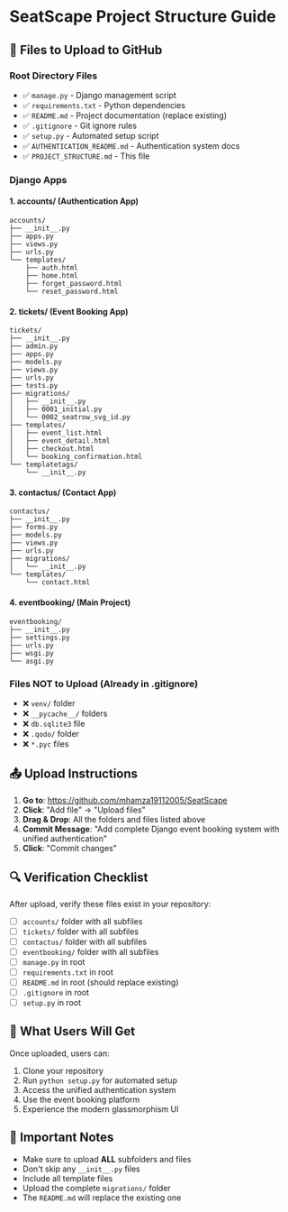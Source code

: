 # SeatScape Project Structure Guide

## 📁 **Files to Upload to GitHub**

### **Root Directory Files**
- ✅ `manage.py` - Django management script
- ✅ `requirements.txt` - Python dependencies
- ✅ `README.md` - Project documentation (replace existing)
- ✅ `.gitignore` - Git ignore rules
- ✅ `setup.py` - Automated setup script
- ✅ `AUTHENTICATION_README.md` - Authentication system docs
- ✅ `PROJECT_STRUCTURE.md` - This file

### **Django Apps**

#### **1. accounts/ (Authentication App)**
```
accounts/
├── __init__.py
├── apps.py
├── views.py
├── urls.py
└── templates/
    ├── auth.html
    ├── home.html
    ├── forget_password.html
    └── reset_password.html
```

#### **2. tickets/ (Event Booking App)**
```
tickets/
├── __init__.py
├── admin.py
├── apps.py
├── models.py
├── views.py
├── urls.py
├── tests.py
├── migrations/
│   ├── __init__.py
│   ├── 0001_initial.py
│   └── 0002_seatrow_svg_id.py
├── templates/
│   ├── event_list.html
│   ├── event_detail.html
│   ├── checkout.html
│   └── booking_confirmation.html
└── templatetags/
    └── __init__.py
```

#### **3. contactus/ (Contact App)**
```
contactus/
├── __init__.py
├── forms.py
├── models.py
├── views.py
├── urls.py
├── migrations/
│   └── __init__.py
└── templates/
    └── contact.html
```

#### **4. eventbooking/ (Main Project)**
```
eventbooking/
├── __init__.py
├── settings.py
├── urls.py
├── wsgi.py
└── asgi.py
```

### **Files NOT to Upload (Already in .gitignore)**
- ❌ `venv/` folder
- ❌ `__pycache__/` folders
- ❌ `db.sqlite3` file
- ❌ `.qodo/` folder
- ❌ `*.pyc` files

## 📤 **Upload Instructions**

1. **Go to**: https://github.com/mhamza19112005/SeatScape
2. **Click**: "Add file" → "Upload files"
3. **Drag & Drop**: All the folders and files listed above
4. **Commit Message**: "Add complete Django event booking system with unified authentication"
5. **Click**: "Commit changes"

## 🔍 **Verification Checklist**

After upload, verify these files exist in your repository:
- [ ] `accounts/` folder with all subfiles
- [ ] `tickets/` folder with all subfiles  
- [ ] `contactus/` folder with all subfiles
- [ ] `eventbooking/` folder with all subfiles
- [ ] `manage.py` in root
- [ ] `requirements.txt` in root
- [ ] `README.md` in root (should replace existing)
- [ ] `.gitignore` in root
- [ ] `setup.py` in root

## 🎯 **What Users Will Get**

Once uploaded, users can:
1. Clone your repository
2. Run `python setup.py` for automated setup
3. Access the unified authentication system
4. Use the event booking platform
5. Experience the modern glassmorphism UI

## 🚨 **Important Notes**

- Make sure to upload **ALL** subfolders and files
- Don't skip any `__init__.py` files
- Include all template files
- Upload the complete `migrations/` folder
- The `README.md` will replace the existing one
